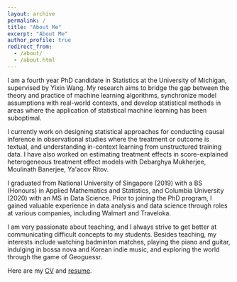 ```yaml
---
layout: archive
permalink: /
title: "About Me"
excerpt: "About Me"
author_profile: true
redirect_from: 
  - /about/
  - /about.html
---
```


I am a fourth year PhD candidate in Statistics at the University of Michigan, supervised by Yixin Wang. My research aims to bridge the gap between the theory and practice of machine learning algorithms, synchronize model assumptions with real-world contexts, and develop statistical methods in areas where the application of statistical machine learning has been suboptimal.

I currently work on designing statistical approaches for conducting causal inference in observational studies where the treatment or outcome is textual, and understanding in-context learning from unstructured training data. I have also worked on estimating treatment effects in score-explained heterogeneous treatment effect models with Debarghya Mukherjee, Moulinath Banerjee, Ya'acov Ritov.

I graduated from National University of Singapore (2019) with a BS (Honours) in Applied Mathematics and Statistics, and Columbia University (2020) with an MS in Data Science. Prior to joining the PhD program, I gained valuable experience in data analysis and data science through roles at various companies, including Walmart and Traveloka.

I am very passionate about teaching, and I always strive to get better at communicating difficult concepts to my students. Besides teaching, my interests include watching badminton matches, playing the piano and guitar, indulging in bossa nova and Korean indie music, and exploring the world through the game of Geoguessr.

Here are my [CV](http://k-wib.github.io/files/cv_wibisono_sep_24.pdf) and [resume](http://k-wib.github.io/files/resume_wibisono_sep_24.pdf).
